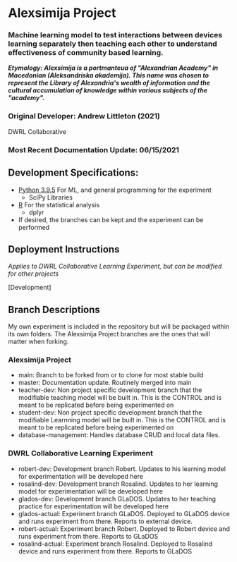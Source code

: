 # Alexsimija Project

### Machine learning model to test interactions between devices learning separately then teaching each other to understand effectiveness of community based learning. 

_**Etymology: Alexsimija is a portmanteua of "Alexandrian Academy" in Macedonian \(Aleksandriska akademija\). This name was chosen to represent the Library of Alexandria's wealth of information and the cultural accumulation of knowledge within various subjects of the "academy".**_

### Original Developer: Andrew Littleton \(2021\)

DWRL Collaborative 

### Most Recent Documentation Update: 06/15/2021

## Development Specifications:

* [Python 3.9.5](https://www.python.org/downloads/release/python-395/) For ML, and general programming for the experiment
  * SciPy Libraries
* [R](https://www.r-project.org/) For the statistical analysis
  * dplyr
* If desired, the branches can be kept and the experiment can be performed

## Deployment Instructions 

_Applies to DWRL Collaborative Learning Experiment, but can be modified for other projects_

\[Development\]

## Branch Descriptions

My own experiment is included in the repository but will be packaged within its own folders. The Alexsimija Project branches are the ones that will matter when forking. 

### Alexsimija Project

* main: Branch to be forked from or to clone for most stable build
* master: Documentation update. Routinely merged into main
* teacher-dev: Non project specific development branch that the modifiable teaching model will be built in. This is the CONTROL and is meant to be replicated before being experimented on
* student-dev: Non project specific development branch that the modifiable Learnning model will be built in. This is the CONTROL and is meant to be replicated before being experimented on
* database-management: Handles database CRUD and local data files.

### DWRL Collaborative Learning Experiment 

* robert-dev: Development branch Robert. Updates to his learning model for experimentation will be developed here
* rosalind-dev: Development branch Rosalind. Updates to her learning model for experimentation will be developed here
* glados-dev: Development branch GLaDOS. Updates to her teaching practice for experimentation will be developed here
* glados-actual: Experiment branch GLaDOS. Deployed to GLaDOS device and runs experiment from there. Reports to external device.
* robert-actual: Experiment branch Robert. Deployed to Robert device and runs experiment from there. Reports to GLaDOS
* rosalind-actual: Experiment branch Rosalind. Deployed to Rosalind device and runs experiment from there. Reports to GLaDOS



